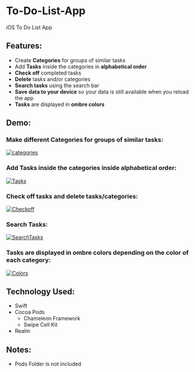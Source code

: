 # To-Do-List-App
iOS To Do List App

## Features:
- Create **Categories** for groups of similar tasks
- Add **Tasks** inside the categories in **alphabetical order**
- **Check off** completed tasks
- **Delete** tasks and/or categories 
- **Search tasks** using the search bar
- **Save data to your device** so your data is still available when you reload the app
- **Tasks** are displayed in **ombre colors**

## Demo:

### Make different Categories for groups of similar tasks: <br/>
<a href="https://media.giphy.com/media/RGvkFBpxseLNYpGBmn/giphy.gif"><img src="https://media.giphy.com/media/RGvkFBpxseLNYpGBmn/giphy.gif" title="categories"/></a>

### Add Tasks inside the categories inside alphabetical order: <br/>
<a href="https://media.giphy.com/media/cPkSJ7mV9mBDopI7xE/giphy.gif"><img src="https://media.giphy.com/media/cPkSJ7mV9mBDopI7xE/giphy.gif" title="Tasks"/></a>

### Check off tasks and delete tasks/categories: <br/>
<a href="https://media.giphy.com/media/SXmF2L6gJfn4XoSPoY/giphy.gif"><img src="https://media.giphy.com/media/SXmF2L6gJfn4XoSPoY/giphy.gif" title="Checkoff"/></a>

### Search Tasks: <br/>
<a href="https://media.giphy.com/media/jS1isk9SAC6RVIcvN5/giphy.gif"><img src="https://media.giphy.com/media/jS1isk9SAC6RVIcvN5/giphy.gif" title="SearchTasks"/></a>

### Tasks are displayed in ombre colors depending on the color of each category: <br/>
<a href="https://media.giphy.com/media/WmuWKs1wugZyoNOQSu/giphy.gif"><img src="https://media.giphy.com/media/WmuWKs1wugZyoNOQSu/giphy.gif" title="Colors"/></a>


## Technology Used:
- Swift
- Cocoa Pods
  - Chameleon Framework
  - Swipe Cell Kit
- Realm

## Notes:
- Pods Folder is not included

